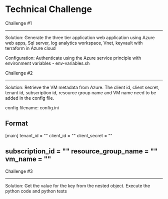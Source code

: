 # Technical Challenge

Challenge #1
************
Solution: Generate the three tier application web application using Azure web apps, Sql server, log analytics workspace, Vnet, keyvault with terraform in Azure cloud

Configuration: Authenticate using the Azure service principle with environment variables - env-variables.sh

Challenge #2
************
Solution: Retrieve the VM metadata from Azure. The client id, client secret, tenant id, subscription id, resource group name and VM name need to be added in the config file.

config filename: config.ini

Format
------------
[main]
tenant_id = ""
client_id = ""
client_secret = ""

subscription_id = ""
resource_group_name = ""
vm_name = ""
------------

Challenge #3
************
Solution: Get the value for the key from the nested object. Execute the python code and python tests